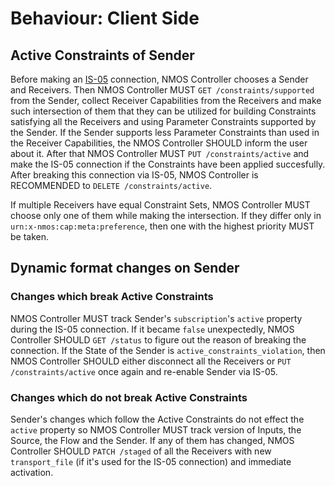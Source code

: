 # Behaviour: Client Side

## Active Constraints of Sender

Before making an [IS-05][IS-05] connection, NMOS Controller chooses a Sender and Receivers. Then NMOS Controller MUST `GET /constraints/supported` from the Sender, collect Receiver Capabilities from the Receivers and make such intersection of them that they can be utilized for building Constraints satisfying all the Receivers and using Parameter Constraints supported by the Sender. If the Sender supports less Parameter Constraints than used in the Receiver Capabilities, the NMOS Controller SHOULD inform the user about it. After that NMOS Controller MUST `PUT /constraints/active` and make the IS-05 connection if the Constraints have been applied succesfully. After breaking this connection via IS-05, NMOS Controller is RECOMMENDED to `DELETE /constraints/active`.

If multiple Receivers have equal Constraint Sets, NMOS Controller MUST choose only one of them while making the intersection. If they differ only in `urn:x-nmos:cap:meta:preference`, then one with the highest priority MUST be taken.

## Dynamic format changes on Sender

### Changes which break Active Constraints

NMOS Controller MUST track Sender's `subscription`'s `active` property during the IS-05 connection. If it became `false` unexpectedly, NMOS Controller SHOULD `GET /status` to figure out the reason of breaking the connection. If the State of the Sender is `active_constraints_violation`, then NMOS Controller SHOULD either disconnect all the Receivers or `PUT /constraints/active` once again and re-enable Sender via IS-05.

### Changes which do not break Active Constraints

Sender's changes which follow the Active Constraints do not effect the `active` property so NMOS Controller MUST track version of Inputs, the Source, the Flow and the Sender. If any of them has changed, NMOS Controller SHOULD `PATCH /staged` of all the Receivers with new `transport_file` (if it's used for the IS-05 connection) and immediate activation.

[IS-05]: https://specs.amwa.tv/is-05/
